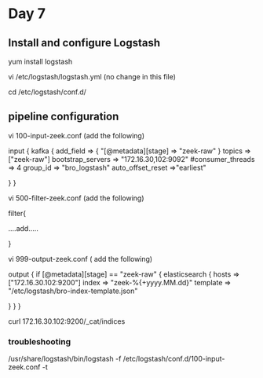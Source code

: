 # Day 7

## Install and configure Logstash

yum install logstash

vi /etc/logstash/logstash.yml   (no change in this file)

cd /etc/logstash/conf.d/


## pipeline configuration 


vi 100-input-zeek.conf  (add the following)


input {
  kafka {
    add_field => { "[@metadata][stage] => "zeek-raw" }
    topics => ["zeek-raw"] 
    bootstrap_servers => "172.16.30,102:9092"
    #consumer_threads => 4
    group_id => "bro_logstash"
    auto_offset_reset =>"earliest"

  }
}

vi 500-filter-zeek.conf  (add the following)

filter{

....add.....

}


vi 999-output-zeek.conf  ( add the following)


output {
  if [@metadata][stage] == "zeek-raw" {
    elasticsearch {
      hosts => ["172.16.30.102:9200"]
      index => "zeek-%{+yyyy.MM.dd}"
      template => "/etc/logstash/bro-index-template.json"


   
  }
 }
}


curl 172.16.30.102:9200/_cat/indices


### troubleshooting


/usr/share/logstash/bin/logstash -f /etc/logstash/conf.d/100-input-zeek.conf -t






